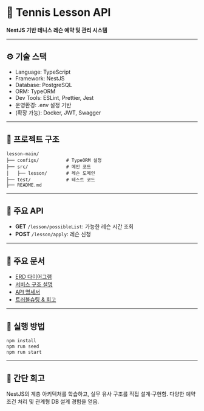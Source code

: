 # 🎾 Tennis Lesson API

**NestJS 기반 테니스 레슨 예약 및 관리 시스템**

---

## ⚙️ 기술 스택

- Language: TypeScript
- Framework: NestJS
- Database: PostgreSQL
- ORM: TypeORM
- Dev Tools: ESLint, Prettier, Jest
- 운영환경: .env 설정 기반
- (확장 가능): Docker, JWT, Swagger

---

## 📁 프로젝트 구조

```
lesson-main/
├── configs/          # TypeORM 설정
├── src/              # 메인 코드
│   ├── lesson/       # 레슨 도메인
├── test/             # 테스트 코드
├── README.md
```

---

## 📡 주요 API

- **GET** `/lesson/possibleList`: 가능한 레슨 시간 조회
- **POST** `/lesson/apply`: 레슨 신청

---

## 📄 주요 문서

- [ERD 다이어그램](docs/ERD.md)
- [서비스 구조 설명](docs/architecture.md)
- [API 명세서](docs/API.md)
- [트러블슈팅 & 회고](docs/troubleshooting.md)

---

## 🚀 실행 방법

```bash
npm install
npm run seed
npm run start
```

---

## 🧠 간단 회고

NestJS의 계층 아키텍처를 학습하고, 실무 유사 구조를 직접 설계·구현함.
다양한 예약 조건 처리 및 관계형 DB 설계 경험을 얻음.
